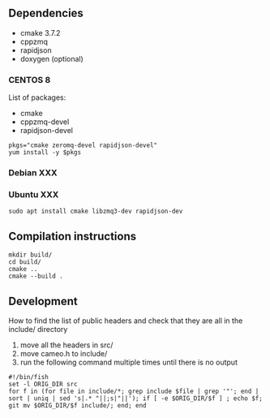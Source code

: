 
## Dependencies 
 - cmake 3.7.2
 - cppzmq
 - rapidjson
 - doxygen (optional)
 
### CENTOS 8 

List of packages:
 - cmake
 - cppzmq-devel
 - rapidjson-devel
 
```
pkgs="cmake zeromq-devel rapidjson-devel"
yum install -y $pkgs
```

### Debian XXX



### Ubuntu XXX
```sudo apt install cmake libzmq3-dev rapidjson-dev```


## Compilation instructions

```
mkdir build/
cd build/
cmake ..
cmake --build .
```


## Development 
How to find the list of public headers and check that they are all in the include/ directory
 1. move all the headers in src/
 2. move cameo.h to include/
 3. run the following command multiple times until there is no output
```
#!/bin/fish
set -l ORIG_DIR src
for f in (for file in include/*; grep include $file | grep '"'; end | sort | uniq | sed 's|.* "||;s|"||'); if [ -e $ORIG_DIR/$f ] ; echo $f; git mv $ORIG_DIR/$f include/; end; end
```
